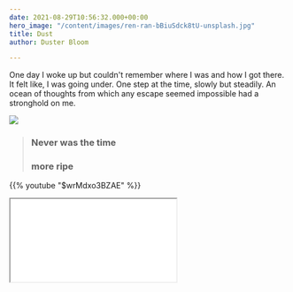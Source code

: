 ```yaml
---
date: 2021-08-29T10:56:32.000+00:00
hero_image: "/content/images/ren-ran-bBiuSdck8tU-unsplash.jpg"
title: Dust
author: Duster Bloom

---
```

One day I woke up but couldn't remember where I was and how I got there. It felt like, I was going under. One step at the time, slowly but steadily. An ocean of thoughts from which any escape seemed impossible had a stronghold on me.

![](/content/images/anomaly-oRskqiH7FNc-unsplash.jpg)

> ### Never was the time
>
> ### more ripe

{{% youtube "$wrMdxo3BZAE" %}}

<div class="embed-responsive embed-responsive-16by9">
<iframe class="embed-responsive-item" src="[https://www.youtube.com/watch?v=wrMdxo3BZAE](https://www.youtube.com/watch?v=wrMdxo3BZAE "nobody speak")" allowfullscreen></iframe>
</div>